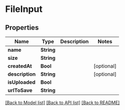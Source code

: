 # FileInput

## Properties
Name | Type | Description | Notes
------------ | ------------- | ------------- | -------------
**name** | **String** |  | 
**size** | **String** |  | 
**createdAt** | **Bool** |  | [optional] 
**description** | **String** |  | [optional] 
**isUploaded** | **Bool** |  | 
**urlToSave** | **String** |  | 

[[Back to Model list]](../README.md#documentation-for-models) [[Back to API list]](../README.md#documentation-for-api-endpoints) [[Back to README]](../README.md)


